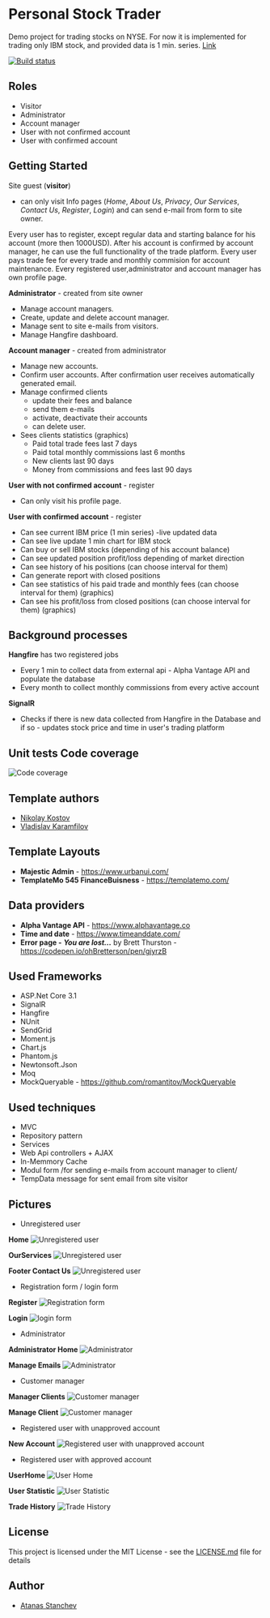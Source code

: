 # Personal Stock Trader

Demo project for trading stocks on NYSE. For now it is implemented for trading only IBM stock, and provided data is 1 min. series.
[Link](https://personalstocktrader.azurewebsites.net/)

[![Build status](https://dev.azure.com/amstanchev/PersonalStockTrader/_apis/build/status/PersonalStockTrader-Azure%20Web%20App%20for%20ASP.NET-CI)](https://dev.azure.com/amstanchev/PersonalStockTrader/_build/latest?definitionId=-1)

## Roles

* Visitor
* Administrator
* Account manager
* User with not confirmed account
* User with confirmed account

## Getting Started

Site guest (**visitor**) 
* can only visit Info pages (*Home*, *About Us*, *Privacy*, *Our Services*, *Contact Us*, *Register*, *Login*) 
		and can send e-mail from form to site owner.

Every user has to register, except regular data and starting balance for his account (more then 1000USD). After his account is confirmed by account manager, he can use the full functionality of the trade platform.
Every user pays trade fee for every trade and monthly commision for account maintenance.
Every registered user,administrator and account manager has own profile page.


**Administrator** - created from site owner
* Manage account managers.
* Create, update and delete account manager. 
* Manage sent to site e-mails from visitors. 
* Manage Hangfire dashboard.


**Account manager** - created from administrator
* Manage new accounts. 
* Confirm user accounts. After confirmation user receives automatically generated email.
* Manage confirmed clients
	- update their fees and balance
	- send them e-mails
	- activate, deactivate their accounts
	- can delete user.
* Sees clients statistics (graphics)
	- Paid total trade fees last 7 days 
	- Paid total monthly commissions last 6 months
	- New clients last 90 days
	- Money from commissions and fees last 90 days
	
		
**User with not confirmed account** - register
* Can only visit his profile page.


**User with confirmed account** - register
* Can see current IBM price (1 min series) -live updated data
* Can see live update 1 min chart for IBM stock
* Can buy or sell IBM stocks (depending of his account balance)
* Can see updated position profit/loss depending of market direction
* Can see history of his positions (can choose interval for them)
* Can generate report with closed positions
* Can see statistics of his paid trade and monthly fees (can choose interval for them) (graphics)
* Can see his profit/loss from closed positions (can choose interval for them) (graphics)

## Background processes

**Hangfire** has two registered jobs
* Every 1 min to collect data from external api - Alpha Vantage API and populate the database
* Every month to collect monthly commissions from every active account

**SignalR**
* Checks if there is new data collected from Hangfire in the Database and if so - updates stock price and time in user's trading platform

## Unit tests Code coverage

![Code coverage](https://github.com/astanchev/Personal-Stock-Trader/blob/master/Images/Code_Coverage.png)

## Template authors

- [Nikolay Kostov](https://github.com/NikolayIT)
- [Vladislav Karamfilov](https://github.com/vladislav-karamfilov)

## Template Layouts

* **Majestic Admin** - https://www.urbanui.com/
* **TemplateMo 545 FinanceBuisness** - https://templatemo.com/

## Data providers

* **Alpha Vantage API** - https://www.alphavantage.co
* **Time and date** - https://www.timeanddate.com/
* **Error page -** ***You are lost...*** by Brett Thurston - https://codepen.io/ohBretterson/pen/gjyrzB

## Used Frameworks

* ASP.Net Core 3.1
* SignalR
* Hangfire
* NUnit
* SendGrid
* Moment.js
* Chart.js
* Phantom.js
* Newtonsoft.Json
* Moq
* MockQueryable - https://github.com/romantitov/MockQueryable

## Used techniques
* MVC
* Repository pattern
* Services
* Web Api controllers + AJAX
* In-Memmory Cache
* Modul form /for sending e-mails from account manager to client/
* TempData message for sent email from site visitor

## Pictures

* Unregistered user

**Home**
![Unregistered user](https://github.com/astanchev/Personal-Stock-Trader/blob/master/Images/Home1.png)

**OurServices**
![Unregistered user](https://github.com/astanchev/Personal-Stock-Trader/blob/master/Images/OurServices.png) 

**Footer Contact Us**
![Unregistered user](https://github.com/astanchev/Personal-Stock-Trader/blob/master/Images/FooterContactUs.png)

* Registration form / login form

**Register**
![Registration form](https://github.com/astanchev/Personal-Stock-Trader/blob/master/Images/Register.png) 

**Login**
![login form](https://github.com/astanchev/Personal-Stock-Trader/blob/master/Images/Login.png)

* Administrator

**Administrator Home**
![Administrator](https://github.com/astanchev/Personal-Stock-Trader/blob/master/Images/AdministratorHome.png) 

**Manage Emails**
![Administrator](https://github.com/astanchev/Personal-Stock-Trader/blob/master/Images/ManageEmails.png)

* Customer manager

**Manager Clients**
![Customer manager](https://github.com/astanchev/Personal-Stock-Trader/blob/master/Images/ManagerClients.png) 

**Manage Client**
![Customer manager](https://github.com/astanchev/Personal-Stock-Trader/blob/master/Images/ManageClient.png)

* Registered user with unapproved account

**New Account**
![Registered user with unapproved account](https://github.com/astanchev/Personal-Stock-Trader/blob/master/Images/newAccount.png)

* Registered user with approved account

**UserHome**
![User Home](https://github.com/astanchev/Personal-Stock-Trader/blob/master/Images/UserHome.png) 

**User Statistic**
![User Statistic](https://github.com/astanchev/Personal-Stock-Trader/blob/master/Images/UserStatistic.png) 

**Trade History**
![Trade History](https://github.com/astanchev/Personal-Stock-Trader/blob/master/Images/TradeHistory.png)

## License

This project is licensed under the MIT License - see the [LICENSE.md](LICENSE.md) file for details

## Author

- [Atanas Stanchev](https://github.com/astanchev)
